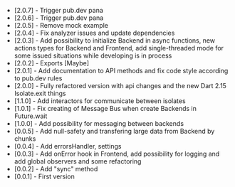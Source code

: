 - [2.0.7] - Trigger pub.dev pana
- [2.0.6] - Trigger pub.dev pana
- [2.0.5] - Remove mock example
- [2.0.4] - Fix analyzer issues and update dependencies
- [2.0.3] - Add possibility to initialize Backend in async functions, new actions types for Backend and Frontend, add single-threaded mode for some issued situations while developing is in process
- [2.0.2] - Exports [Maybe<T>]
- [2.0.1] - Add documentation to API methods and fix code style according to pub.dev rules
- [2.0.0] - Fully refactored version with api changes and the new Dart 2.15 Isolate.exit things
- [1.1.0] - Add interactors for communicate between isolates
- [1.0.1] - Fix creating of Message Bus when create Backends in Future.wait
- [1.0.0] - Add possibility for messaging between backends
- [0.0.5] - Add null-safety and transfering large data from Backend by chunks
- [0.0.4] - Add errorsHandler, settings
- [0.0.3] - Add onError hook in Frontend, add possibility for logging and add global observers and some refactoring
- [0.0.2] - Add "sync" method
- [0.0.1] - First version
